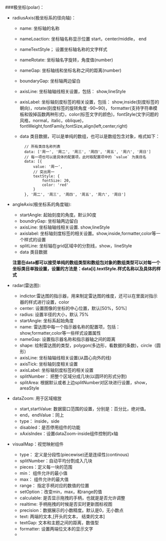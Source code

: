 ###极坐标(polar)：
  * radiusAxis(极坐标系的径向轴)：
    * name: 坐标轴的名称
    * nameLoaction: 坐标轴名称显示位置 start，center/middle， end
    * nameTextStyle； 设置坐标轴名称的文字样式
    * nameRotate: 坐标轴名字旋转，角度值(number)
    * nameGap: 坐标轴线和坐标名称之间的距离(number)
    * boundaryGap: 坐标轴两边留白
    * axisLine: 坐标轴轴线相关设置，包括： show,lineStyle
    * axisLabel: 坐标轴刻度标签的相关设置，包括： show,inside(刻度标签的朝向)，rotate(刻度标签的旋转角度 -90~90)， formatter(支持字符串模板和毁掉函数两种形式)，color(标签文字的颜色)，fontStyle(文字问题的风格，normal，italic，oblique)，fontWeight,fontFamily,fontSize,align(left,center,right)
    * data 类目数据，可以是单纯的数组，也可以是数组包含对象，格式如下：
    
	    	// 所有类目名称列表
			data: ['周一', '周二', '周三', '周四', '周五', '周六', '周日']
			// 每一项也可以是具体的配置项，此时取配置项中的 `value` 为类目名
			data: [{
			    value: '周一',
			    // 突出周一
			    textStyle: {
			        fontSize: 20,
			        color: 'red'
			    }
			}, '周二', '周三', '周四', '周五', '周六', '周日']

* angleAxis(极坐标系的角度轴):
	* startAngle: 起始刻度的角度。默认90度  
	* boundryGap: 坐标轴两边留白
	* axisLine: 坐标轴轴线相关设置. show,lineStyle
	* axislabel: 坐标轴刻度标签的相关设置。show,inside,formatter,color等一个样式的设置
	* splitLine: 坐标轴在grid区域中的分割线，show，lineStyle
	* data 类目数据
	
	**注意在data都可以接受单纯的数组类型和数组包对象的数组类型可以对每一个坐标类目单独设置，设置的方法是：data[i].textStyle.样式名称以及具体的样式**

* radar(雷达图):
	* indictor:雷达图的指示器，用来制定雷达图的维度，还可以在里面对指示器的样式进行设置，color	 
	* center: 设置图像的坐标的中心位置，默认[50%，50%]
	* radius: 设置半径的大小，默认 75%
	* startAngle: 坐标系起始角度
	* name: 雷达图中每一个指示器名称的配置项，包括：show,formatter,color等一些样式设置属性
	* nameGap: 设置指示器名称和指示器轴之间的距离
	* shape: 绘制雷达图的类型，polygon(多边形，看数据的条数)，circle（圆形）
	* axisLine: 坐标轴轴线相关设置(从圆心向外的线)
	* axisTick: 坐标轴刻度相关设置
	* axisLabel: 坐标轴刻度标签的相关设置
	* splitNumber： 把整个区域分成几块(以圆环的形式分割)
	* splitArea: 根据默认或者上边splitNumber对区块进行设置，show，areaStyle
	
* dataZoom: 用于区域缩放
	* start,startValue: 数据窗口范围的设置，分别是：百分比，绝对值。 
	* end，endValue：同上
	* type： inside，side
	* disabled：是否停用组件的功能
	* xAxisIndex：设置dataZoom-inside组件控制的x轴
	

* visualMap：视觉映射组件
	* type： 定义是分段性(piecewise)还是连续性(continous)
	* splitNumber：自动平均分割成入几块
	* pieces：定义每一块的范围
	* min： 组件允许的最小值
	* max： 组件允许的最大值
	* range： 指定手柄对应的数值的位置
	* setOption：改变min，max，和range的值
	* calculable: 是否显示拖拽的手柄，也就是是否允许调整
	* realtime: 手柄拖拽的时候是否实时更新图标视图
	* precision：数据展示的小数精度。默认是0，无小数点
	* text: 两端的文本,[开头的文本， 结束的文本]
	* textGap: 文本和主题之间的距离，数值型
	* formatter: 设置两端位文本的显示文字
	* 
	